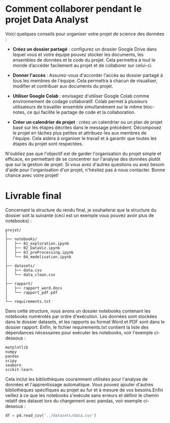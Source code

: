 # Comment collaborer pendant le projet Data Analyst

Voici quelques conseils pour organiser votre projet de science des données :

- **Créez un dossier partagé** : configurez un dossier Google Drive dans lequel vous et votre équipe pouvez stocker les documents, les ensembles de données et le code du projet. Cela permettra à tout le monde d’accéder facilement au projet et de collaborer sur celui-ci.

- **Donner l'accès** : Assurez-vous d'accorder l'accès au dossier partagé à tous les membres de l'équipe. Cela permettra à chacun de visualiser, modifier et contribuer aux documents du projet.

- **Utiliser Google Colab** : envisagez d'utiliser Google Colab comme environnement de codage collaboratif. Colab permet à plusieurs utilisateurs de travailler ensemble simultanément sur le même bloc-notes, ce qui facilite le partage de code et la collaboration.

- **Créer un calendrier de projet** : créez un calendrier ou un plan de projet basé sur les étapes décrites dans le message précédent. Décomposez le projet en tâches plus petites et attribuez-les aux membres de l'équipe. Cela aidera à organiser le travail et à garantir que toutes les étapes du projet sont respectées.

N'oubliez pas que l'objectif est de garder l'organisation du projet simple et efficace, en permettant de se concentrer sur l'analyse des données plutôt que sur la gestion de projet.
Si vous avez d'autres questions ou avez besoin d'aide pour l'organisation d'un projet, n'hésitez pas à nous contacter. Bonne chance avec votre projet!




# Livrable final

Concernant la structure du rendu final, je souhaiterai que la structure du dossier soit la suivante (ceci est un exemple vous pouvez avoir plus de notebooks) :

```
projet/
│
├── notebooks/
│   ├── 01_exploration.ipynb
│   ├── 02_DataViz.ipynb
│   ├── 03_preProcessing.ipynb
│   └── 04_modelisation.ipynb
│
├── datasets/
│   ├── data.csv
│   └── data_clean.csv
│
├── rapport/
│   ├── rapport_word.docx
│   └── rapport_pdf.pdf
│
└── requirements.txt
```

Dans cette structure, nous avons un dossier notebooks contenant les notebooks numérotés par ordre d'exécution. Les données sont stockées dans le dossier datasets, et les rapports au format Word et PDF sont dans le dossier rapport. Enfin, le fichier requirements.txt contient la liste des dépendances nécessaires pour exécuter les notebooks, voir l'exemple ci-dessous :
```
matplotlib
numpy
pandas
scipy
seaborn
scikit-learn
```

Cela inclut les bibliothèques couramment utilisées pour l'analyse de données et l'apprentissage automatique. Vous pouvez ajouter d'autres bibliothèques spécifiques au projet au fur et à mesure de vos besoins.Enfin veillez à ce que les notebooks s'exécute sans erreurs et définir le chemin relatif des dataset lors du chargement avec pandas, voir exemple ci-dessous :
```python
df = pd.read_csv('../datasets/data.csv')
```